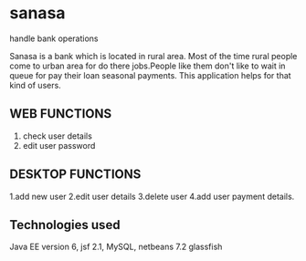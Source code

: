 # sanasa
handle bank operations 

Sanasa is a bank which is located in rural area. Most of the time rural people come to urban area for do there jobs.People like them don't like to wait in queue for pay their loan seasonal payments. This application helps for that kind of users.

WEB FUNCTIONS
--------------------------
1. check user details 
2. edit user password

DESKTOP FUNCTIONS
--------------------------
1.add new user
2.edit user details
3.delete user 
4.add user payment details.

Technologies used
--------------------------

Java EE version 6, jsf 2.1, MySQL, netbeans 7.2 glassfish
